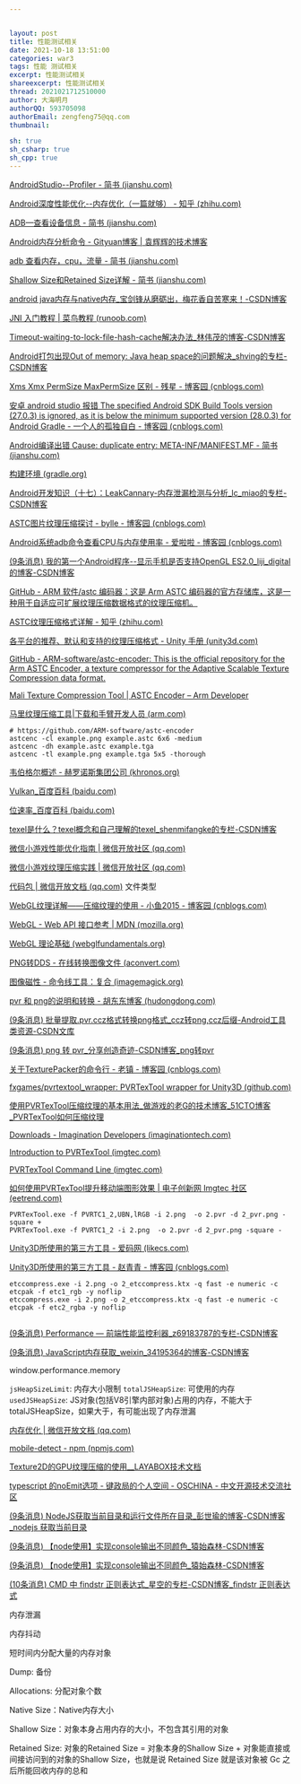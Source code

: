 ```yaml
---


layout: post
title: 性能测试相关
date: 2021-10-18 13:51:00
categories: war3
tags: 性能 测试相关
excerpt: 性能测试相关
shareexcerpt: 性能测试相关
thread: 2021021712510000
author: 大海明月
authorQQ: 593705098
authorEmail: zengfeng75@qq.com
thumbnail:

sh: true
sh_csharp: true
sh_cpp: true
---
```




[AndroidStudio--Profiler - 简书 (jianshu.com)](https://www.jianshu.com/p/81f6cc3d0932)

[Android深度性能优化--内存优化（一篇就够） - 知乎 (zhihu.com)](https://zhuanlan.zhihu.com/p/111436353)

[ADB—查看设备信息 - 简书 (jianshu.com)](https://www.jianshu.com/p/811741a2ad97)

[Android内存分析命令 - Gityuan博客 | 袁辉辉的技术博客](http://gityuan.com/2016/01/02/memory-analysis-command/)

[adb 查看内存，cpu，流量 - 简书 (jianshu.com)](https://www.jianshu.com/p/6eca57b5885e)

[Shallow Size和Retained Size详解 - 简书 (jianshu.com)](https://www.jianshu.com/p/851b5bb0a4d4)

[android java内存与native内存_宝剑锋从磨砺出，梅花香自苦寒来！-CSDN博客](https://blog.csdn.net/dajian790626/article/details/9453815?utm_medium=distribute.pc_relevant.none-task-blog-2~default~CTRLIST~default-3.no_search_link&depth_1-utm_source=distribute.pc_relevant.none-task-blog-2~default~CTRLIST~default-3.no_search_link)

[JNI 入门教程 | 菜鸟教程 (runoob.com)](https://www.runoob.com/w3cnote/jni-getting-started-tutorials.html)





[Timeout-waiting-to-lock-file-hash-cache解决办法_林伟茂的博客-CSDN博客](https://blog.csdn.net/weixin_42814000/article/details/107500661)

[Android打包出现Out of memory: Java heap space的问题解决_shving的专栏-CSDN博客](https://blog.csdn.net/shving/article/details/103271661)

[Xms Xmx PermSize MaxPermSize 区别 - 残星 - 博客园 (cnblogs.com)](https://www.cnblogs.com/mingforyou/p/2378143.html)

[安卓 android studio 报错 The specified Android SDK Build Tools version (27.0.3) is ignored, as it is below the minimum supported version (28.0.3) for Android Gradle - 一个人的孤独自白 - 博客园 (cnblogs.com)](https://www.cnblogs.com/-mrl/p/11130857.html)

[Android编译出错 Cause: duplicate entry: META-INF/MANIFEST.MF - 简书 (jianshu.com)](https://www.jianshu.com/p/88696b05182b)

[构建环境 (gradle.org)](https://docs.gradle.org/current/userguide/build_environment.html)

[Android开发知识（十七）：LeakCannary-内存泄漏检测与分析_lc_miao的专栏-CSDN博客](https://blog.csdn.net/lc_miao/article/details/86554617)

[ASTC图片纹理压缩探讨 - bylle - 博客园 (cnblogs.com)](https://www.cnblogs.com/bylle/p/12212823.html)

[Android系统adb命令查看CPU与内存使用率 - 爱啦啦 - 博客园 (cnblogs.com)](https://www.cnblogs.com/wucaiyun1/p/6559565.html)

[(9条消息) 我的第一个Android程序--显示手机是否支持OpenGL ES2.0_liji_digital的博客-CSDN博客](https://blog.csdn.net/liji_digital/article/details/79326696)



[GitHub - ARM 软件/astc 编码器：这是 Arm ASTC 编码器的官方存储库，这是一种用于自适应可扩展纹理压缩数据格式的纹理压缩机。](https://github.com/ARM-software/astc-encoder)

[ASTC纹理压缩格式详解 - 知乎 (zhihu.com)](https://zhuanlan.zhihu.com/p/158740249)

[各平台的推荐、默认和支持的纹理压缩格式 - Unity 手册 (unity3d.com)](https://docs.unity3d.com/cn/current/Manual/class-TextureImporterOverride.html)

[GitHub - ARM-software/astc-encoder: This is the official repository for the Arm ASTC Encoder, a texture compressor for the Adaptive Scalable Texture Compression data format.](https://github.com/ARM-software/astc-encoder)

[Mali Texture Compression Tool | ASTC Encoder – Arm Developer](https://developer.arm.com/tools-and-software/graphics-and-gaming/mali-texture-compression-tool/astc-encoder)

[马里纹理压缩工具|下载和手臂开发人员 (arm.com)](https://developer.arm.com/tools-and-software/graphics-and-gaming/mali-texture-compression-tool/downloads)



```
# https://github.com/ARM-software/astc-encoder
astcenc -cl example.png example.astc 6x6 -medium
astcenc -dh example.astc example.tga
astcenc -tl example.png example.tga 5x5 -thorough
```







[韦伯格尔概述 - 赫罗诺斯集团公司 (khronos.org)](https://www.khronos.org/webgl/)

[Vulkan_百度百科 (baidu.com)](https://baike.baidu.com/item/Vulkan/17543632?fr=aladdin)

[位速率_百度百科 (baidu.com)](https://baike.baidu.com/item/位速率/12715320)

[texel是什么？texel概念和自己理解的texel_shenmifangke的专栏-CSDN博客](https://blog.csdn.net/shenmifangke/article/details/56676471)



[微信小游戏性能优化指南 | 微信开放社区 (qq.com)](https://developers.weixin.qq.com/community/minigame/doc/000806f38504b0147289a102c5bc04)

[微信小游戏纹理压缩实践 | 微信开放社区 (qq.com)](https://developers.weixin.qq.com/community/minigame/doc/0002a69c534c88d388693f5a756804)

[代码包 | 微信开放文档 (qq.com)](https://developers.weixin.qq.com/minigame/dev/guide/framework/code-package.html#文件类型) 文件类型



[WebGL纹理详解——压缩纹理的使用 - 小鱼2015 - 博客园 (cnblogs.com)](https://www.cnblogs.com/xyptechnology/p/12784668.html)

[WebGL - Web API 接口参考 | MDN (mozilla.org)](https://developer.mozilla.org/zh-CN/docs/Web/API/WebGL_API#webgl_2)

[WebGL 理论基础 (webglfundamentals.org)](https://webglfundamentals.org/webgl/lessons/zh_cn/)



[PNG转DDS - 在线转换图像文件 (aconvert.com)](https://www.aconvert.com/cn/image/png-to-dds/)



[图像磁性 - 命令线工具：复合 (imagemagick.org)](https://imagemagick.org/script/composite.php)



[pvr 和 png的说明和转换 - 胡东东博客 (hudongdong.com)](https://blog.hudongdong.com/skill/122.html)

[(9条消息) 批量提取.pvr.ccz格式转换png格式_ccz转png,ccz后缀-Android工具类资源-CSDN文库](https://download.csdn.net/download/qq_16763777/7534503?spm=1001.2101.3001.5697)

[(9条消息) png 转 pvr_分享创造奇迹-CSDN博客_png转pvr](https://blog.csdn.net/Yinyangyuan/article/details/77105064?spm=1001.2101.3001.6650.2&utm_medium=distribute.pc_relevant.none-task-blog-2~default~OPENSEARCH~default-2.no_search_link&depth_1-utm_source=distribute.pc_relevant.none-task-blog-2~default~OPENSEARCH~default-2.no_search_link)

[关于TexturePacker的命令行 - 老镇 - 博客园 (cnblogs.com)](https://www.cnblogs.com/sandal1980/articles/3904623.html)

[fxgames/pvrtextool_wrapper: PVRTexTool wrapper for Unity3D (github.com)](https://github.com/fxgames/pvrtextool_wrapper)

[使用PVRTexTool压缩纹理的基本用法_做游戏的老G的技术博客_51CTO博客_PVRTexTool如何压缩纹理](https://blog.51cto.com/goldlion/1539215)

[Downloads - Imagination Developers (imaginationtech.com)](https://developer.imaginationtech.com/downloads/)

[Introduction to PVRTexTool (imgtec.com)](https://docs.imgtec.com/oxy_ex-2/UtilitiesSrc/PVRTexTool/Documentation/PVRTexTool_Manual/topics/pvrtextool_introduction.html?__hstc=83658185.f554388c38954a9b04e6a61f36df0756.1635407087454.1635407087454.1635407087454.1&__hssc=83658185.5.1635407087454&__hsfp=1675283027)

[PVRTexTool Command Line (imgtec.com)](https://docs.imgtec.com/oxy_ex-2/UtilitiesSrc/PVRTexTool/Documentation/PVRTexTool_Manual/topics/pvrtextool_commandline.html)

[如何使用PVRTexTool提升移动端图形效果 | 电子创新网 Imgtec 社区 (eetrend.com)](http://imgtec.eetrend.com/content/2020/100050623.html)



```
PVRTexTool.exe -f PVRTC1_2,UBN,lRGB -i 2.png  -o 2.pvr -d 2_pvr.png -square +
PVRTexTool.exe -f PVRTC1_2 -i 2.png  -o 2.pvr -d 2_pvr.png -square -
```



[Unity3D所使用的第三方工具 - 爱码网 (likecs.com)](https://www.likecs.com/show-426933.html)

[Unity3D所使用的第三方工具 - 赵青青 - 博客园 (cnblogs.com)](https://www.cnblogs.com/zhaoqingqing/p/5651776.html)





```
etccompress.exe -i 2.png -o 2_etccompress.ktx -q fast -e numeric -c etcpak -f etc1_rgb -y noflip
etccompress.exe -i 2.png -o 2_etccompress.ktx -q fast -e numeric -c etcpak -f etc2_rgba -y noflip
 
```





[(9条消息) Performance — 前端性能监控利器_z69183787的专栏-CSDN博客](https://blog.csdn.net/z69183787/article/details/78513819)

[(9条消息) JavaScript内存获取_weixin_34195364的博客-CSDN博客](https://blog.csdn.net/weixin_34195364/article/details/91423220)

window.performance.memory

`jsHeapSizeLimit`: 内存大小限制
`totalJSHeapSize`: 可使用的内存
`usedJSHeapSize`: JS对象(包括V8引擎内部对象)占用的内存，不能大于totalJSHeapSize，如果大于，有可能出现了内存泄漏



[内存优化 | 微信开放文档 (qq.com)](https://developers.weixin.qq.com/minigame/dev/guide/best-practice/memory.html)

[mobile-detect - npm (npmjs.com)](https://www.npmjs.com/package/mobile-detect)

[Texture2D的GPU纹理压缩的使用__LAYABOX技术文档](https://ldc2.layabox.com/doc/?nav=zh-ts-4-14-7)





[typescript 的noEmit选项 - 键政局的个人空间 - OSCHINA - 中文开源技术交流社区](https://my.oschina.net/u/4564900/blog/4893389)

[(9条消息) NodeJS获取当前目录和运行文件所在目录_彭世瑜的博客-CSDN博客_nodejs 获取当前目录](https://blog.csdn.net/mouday/article/details/105325635)

[(9条消息) 【node使用】实现console输出不同颜色_猿始森林-CSDN博客](https://blog.csdn.net/guang_s/article/details/90380581)

[(9条消息) 【node使用】实现console输出不同颜色_猿始森林-CSDN博客](https://blog.csdn.net/guang_s/article/details/90380581)



[(10条消息) CMD 中 findstr 正则表达式_星空的专栏-CSDN博客_findstr 正则表达式](https://blog.csdn.net/chaofanwei/article/details/13621435)



内存泄漏

内存抖动

短时间内分配大量的内存对象



Dump: 备份

Allocations: 分配对象个数

Native Size：Native内存大小

Shallow Size：对象本身占用内存的大小，不包含其引用的对象

Retained Size: 对象的Retained Size = 对象本身的Shallow Size + 对象能直接或间接访问到的对象的Shallow Size，也就是说 Retained Size 就是该对象被 Gc 之后所能回收内存的总和

